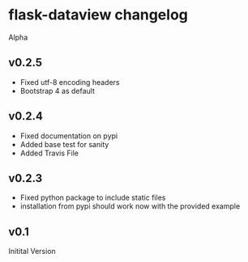 # flask-dataview changelog

Alpha

## v0.2.5

- Fixed utf-8 encoding headers
- Bootstrap 4 as default

## v0.2.4

- Fixed documentation on pypi
- Added base test for sanity
- Added Travis File

## v0.2.3

- Fixed python package to include static files
- installation from pypi should work now with the provided example

## v0.1

Initital Version